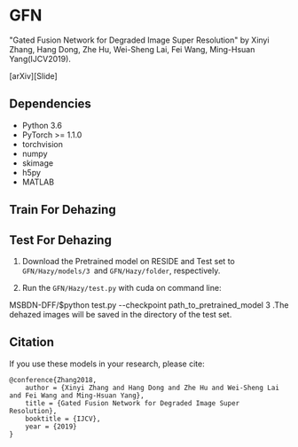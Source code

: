 # GFN
"Gated Fusion Network for Degraded Image Super Resolution" by Xinyi Zhang, Hang Dong, Zhe Hu, Wei-Sheng Lai, Fei Wang, Ming-Hsuan Yang(IJCV2019).

[arXiv][Slide]

## Dependencies
* Python 3.6
* PyTorch >= 1.1.0
* torchvision
* numpy
* skimage
* h5py
* MATLAB
## Train For Dehazing
## Test For Dehazing
1. Download the Pretrained model on RESIDE and Test set to `GFN/Hazy/models/3 `and `GFN/Hazy/folder`, respectively.

2. Run the `GFN/Hazy/test.py` with cuda on command line:

MSBDN-DFF/$python test.py --checkpoint path_to_pretrained_model
3 .The dehazed images will be saved in the directory of the test set.
## Citation
If you use these models in your research, please cite:
```
@conference{Zhang2018,
	author = {Xinyi Zhang and Hang Dong and Zhe Hu and Wei-Sheng Lai and Fei Wang and Ming-Hsuan Yang},
	title = {Gated Fusion Network for Degraded Image Super Resolution},
	booktitle = {IJCV},
	year = {2019}
}
```
